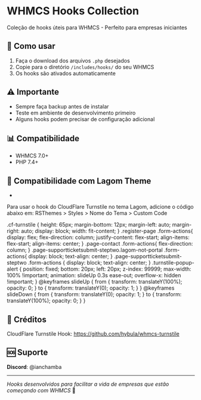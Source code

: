 # WHMCS Hooks Collection

Coleção de hooks úteis para WHMCS - Perfeito para empresas iniciantes

## 📁 Como usar

1. Faça o download dos arquivos `.php` desejados
2. Copie para o diretório `/includes/hooks/` do seu WHMCS
3. Os hooks são ativados automaticamente

## ⚠️ Importante

- Sempre faça backup antes de instalar
- Teste em ambiente de desenvolvimento primeiro
- Alguns hooks podem precisar de configuração adicional

## 📊 Compatibilidade

- WHMCS 7.0+
- PHP 7.4+

## 🎨 Compatibilidade com Lagom Theme
- 
Para usar o hook do CloudFlare Turnstile no tema Lagom, adicione o código abaixo em:
RSThemes > Styles > Nome do Tema > Custom Code

.cf-turnstile {
    height: 65px;
    margin-bottom: 12px;
    margin-left: auto;
    margin-right: auto;
    display: block;
    width: fit-content;
}
.register-page .form-actions{
    display: flex;
    flex-direction: column;
    justify-content: flex-start;
    align-items: flex-start;
    align-items: center;
}
.page-contact .form-actions{
    flex-direction: column;
}
.page-supportticketsubmit-steptwo.lagom-not-portal .form-actions{
    display: block;
    text-align: center;
}
.page-supportticketsubmit-steptwo .form-actions {
    display: block;
    text-align: center;
}
.turnstile-popup-alert {
    position: fixed;
    bottom: 20px;
    left: 20px;
    z-index: 99999;
    max-width: 100% !important;
    animation: slideUp 0.3s ease-out;
    overflow-x: hidden !important;
}
@keyframes slideUp {
    from {
        transform: translateY(100%);
        opacity: 0;
    }
    to {
        transform: translateY(0);
        opacity: 1;
    }
}
@keyframes slideDown {
    from {
        transform: translateY(0);
        opacity: 1;
    }
    to {
        transform: translateY(100%);
        opacity: 0;
    }
}

## 📖 Créditos

CloudFlare Turnstile Hook: https://github.com/hybula/whmcs-turnstile

## 🆘 Suporte

**Discord**: @ianchamba

---

*Hooks desenvolvidos para facilitar a vida de empresas que estão começando com WHMCS* 🚀
